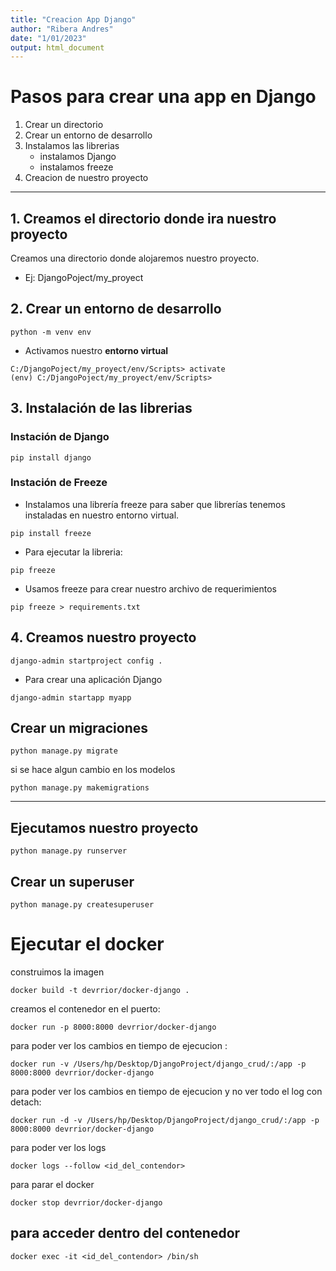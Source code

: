 ```yaml
---
title: "Creacion App Django"
author: "Ribera Andres"
date: "1/01/2023"
output: html_document
---
```


# Pasos para crear una app en Django

1. Crear un directorio
2. Crear un entorno de desarrollo
3. Instalamos las librerias 
    - instalamos Django
    - instalamos freeze
4. Creacion de nuestro proyecto

---


## 1. Creamos el directorio donde ira nuestro proyecto
Creamos una directorio donde alojaremos nuestro proyecto.
* Ej: DjangoPoject/my_proyect

## 2. Crear un entorno de desarrollo
```
python -m venv env
```

*	Activamos nuestro **entorno virtual**
```
C:/DjangoPoject/my_proyect/env/Scripts> activate
(env) C:/DjangoPoject/my_proyect/env/Scripts>
```

## 3. Instalación de las librerias
### Instación de Django
```
pip install django
```

### Instación de Freeze
*	Instalamos una librería freeze para saber que librerías tenemos instaladas en nuestro entorno virtual.
```
pip install freeze
```

*	Para ejecutar la libreria:
```
pip freeze
```
* Usamos freeze para crear nuestro archivo de requerimientos
```
pip freeze > requirements.txt
```


## 4. Creamos nuestro proyecto
```
django-admin startproject config .
```

*	Para crear una aplicación Django
```
django-admin startapp myapp
```

## Crear un migraciones
```
python manage.py migrate
```
si se hace algun cambio en los modelos
```
python manage.py makemigrations
```

---
## Ejecutamos nuestro proyecto
```
python manage.py runserver
```



## Crear un superuser

```
python manage.py createsuperuser
```


# Ejecutar el docker
construimos la imagen 
```
docker build -t devrrior/docker-django .
```
creamos el contenedor en el puerto:
```
docker run -p 8000:8000 devrrior/docker-django
```
para poder ver los cambios en tiempo de ejecucion :
```
docker run -v /Users/hp/Desktop/DjangoProject/django_crud/:/app -p 8000:8000 devrrior/docker-django
```

para poder ver los cambios en tiempo de ejecucion y no ver todo el log con detach:
```
docker run -d -v /Users/hp/Desktop/DjangoProject/django_crud/:/app -p 8000:8000 devrrior/docker-django
```

para poder ver los logs
```
docker logs --follow <id_del_contendor>
```

para parar el docker
```
docker stop devrrior/docker-django
```

## para acceder dentro del contenedor
```
docker exec -it <id_del_contendor> /bin/sh
```